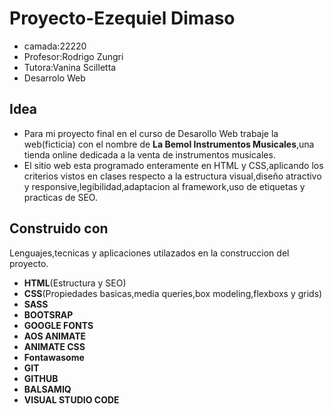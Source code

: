 # Proyecto-Ezequiel Dimaso
- camada:22220
- Profesor:Rodrigo Zungri
- Tutora:Vanina Scilletta
- Desarrolo Web
## Idea
- Para mi proyecto final en el curso de Desarollo Web trabaje la web(ficticia) con el nombre de **La Bemol Instrumentos Musicales**,una tienda online dedicada a la venta de instrumentos musicales.
- El sitio web esta programado enteramente en HTML y CSS,aplicando los criterios vistos en clases respecto a la estructura visual,diseño atractivo y responsive,legibilidad,adaptacion al framework,uso de etiquetas y practicas de SEO.
## Construido con 
Lenguajes,tecnicas y aplicaciones utilazados en la construccion del proyecto.
- **HTML**(Estructura y SEO)
- **CSS**(Propiedades basicas,media queries,box modeling,flexboxs y grids)
- **SASS**
- **BOOTSRAP**
- **GOOGLE FONTS**
- **AOS ANIMATE**
- **ANIMATE CSS**
- **Fontawasome**
- **GIT**
- **GITHUB**
- **BALSAMIQ**
- **VISUAL STUDIO CODE**
